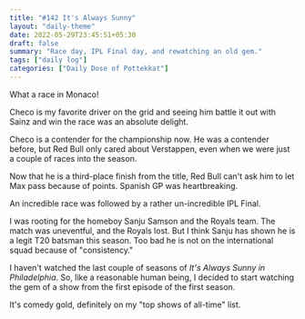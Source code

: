 ```yaml
---
title: "#142 It's Always Sunny"
layout: "daily-theme"
date: 2022-05-29T23:45:51+05:30
draft: false
summary: "Race day, IPL Final day, and rewatching an old gem."
tags: ["daily log"]
categories: ["Daily Dose of Pottekkat"]
---
```


What a race in Monaco!

Checo is my favorite driver on the grid and seeing him battle it out with Sainz and win the race was an absolute delight.

Checo is a contender for the championship now. He was a contender before, but Red Bull only cared about Verstappen, even when we were just a couple of races into the season.

Now that he is a third-place finish from the title, Red Bull can't ask him to let Max pass because of points. Spanish GP was heartbreaking.

An incredible race was followed by a rather un-incredible IPL Final.

I was rooting for the homeboy Sanju Samson and the Royals team. The match was uneventful, and the Royals lost. But I think Sanju has shown he is a legit T20 batsman this season. Too bad he is not on the international squad because of "consistency."

I haven't watched the last couple of seasons of _It's Always Sunny in Philadelphia_. So, like a reasonable human being, I decided to start watching the gem of a show from the first episode of the first season.

It's comedy gold, definitely on my "top shows of all-time" list.
